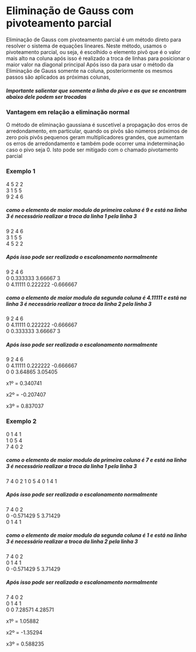 # Eliminação de Gauss com pivoteamento parcial
  Eliminação de Gauss com pivoteamento parcial é um método direto para resolver o sistema de equações lineares.
  Neste método, usamos o pivoteamento parcial, ou seja, é escolhido o elemento pivô que é o valor mais alto na coluna após isso é realizado a troca de linhas para posicionar o maior valor na diagonal principal
Após isso da para usar o método da Eliminação de Gauss somente na coluna, posteriormente os mesmos passos são aplicados as próximas colunas, 
##### Importante salientar que somente a linha do pivo e as que se encontram abaixo dele podem ser trocadas

### Vantagem em relação a eliminação normal
  O método de eliminação gaussiana é suscetível a propagação dos erros de arredondamento, em particular, quando os pivôs são números próximos de zero pois pivôs pequenos geram multiplicadores grandes, que
aumentam os erros de arredondamento e também pode ocorrer uma indeterminação caso o pivo seja 0. Isto pode ser mitigado com o chamado pivotamento parcial 
### Exemplo 1
4     5     2     2     
3     1     5     5     
9     2     4     6  


##### como o elemento de maior modulo da primeira coluna é 9 e está na linha 3 é necessário realizar a troca da linha 1 pela linha 3

9     2     4     6     
3     1     5     5     
4     5     2     2 

##### Após isso pode ser realizada o escalonamento normalmente 
9     2     4     6     
0     0.333333     3.66667     3     
0     4.11111     0.222222     -0.666667 

##### como o elemento de maior modulo da segunda coluna é 4.11111 e está na linha 3 é necessário realizar a troca da linha 2 pela linha 3

9     2     4     6     
0     4.11111     0.222222     -0.666667     
0     0.333333     3.66667     3  

##### Após isso pode ser realizada o escalonamento normalmente

9     2     4     6     
0     4.11111     0.222222     -0.666667     
0     0     3.64865     3.05405     

 x1º = 0.340741
 
 x2º = -0.207407
 
 x3º = 0.837037

### Exemplo 2
0     1     4     1     
1     0     5     4     
7     4     0     2

##### como o elemento de maior modulo da primeira coluna é 7 e está na linha 3 é necessário realizar a troca da linha 1 pela linha 3

7     4     0     2 
1     0     5     4
0     1     4     1     

##### Após isso pode ser realizada o escalonamento normalmente

7     4     0     2     
0     -0.571429     5     3.71429     
0     1     4     1     
##### como o elemento de maior modulo da segunda coluna é 1 e está na linha 3 é necessário realizar a troca da linha 2 pela linha 3

7     4     0     2     
0     1     4     1     
0     -0.571429     5     3.71429  

##### Após isso pode ser realizada o escalonamento normalmente
7     4     0     2     
0     1     4     1     
0     0     7.28571     4.28571   

 x1º = 1.05882
 
 x2º = -1.35294
 
 x3º = 0.588235

